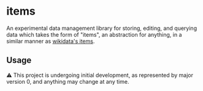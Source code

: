 # items

An experimental data management library for storing, editing, and querying data which takes the form of "items", an abstraction for anything, in a similar manner as [wikidata's items](https://www.wikidata.org/wiki/Help:Items).

## Usage

⚠️ This project is undergoing initial development, as represented by major version 0, and anything may change at any time.
